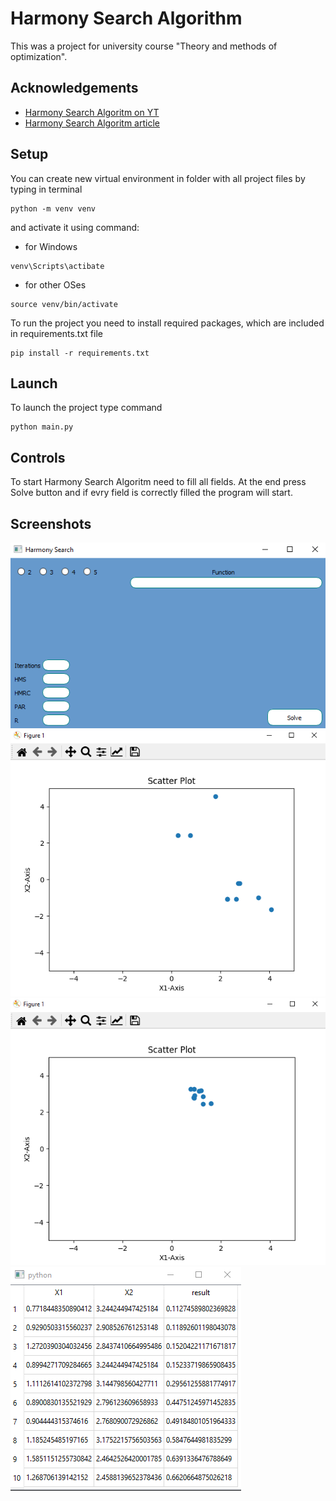 
# Harmony Search Algorithm

This was a project for university course "Theory and methods of optimization". 


## Acknowledgements

 - [Harmony Search Algoritm on YT](https://www.youtube.com/watch?v=icYRI5X2M_Q&ab_channel=GachonGeem)
 - [Harmony Search Algoritm article](https://www.hindawi.com/journals/cin/2015/258491/)

## Setup

You can create new virtual environment in folder with all project files by typing in terminal

```
python -m venv venv
```

and activate it using command:

- for Windows

```
venv\Scripts\actibate
```

- for other OSes

```
source venv/bin/activate
```

To run the project you need to install required packages, which are included in requirements.txt file

```
pip install -r requirements.txt
```
## Launch

To launch the project type command

```
python main.py
```
## Controls

To start Harmony Search Algoritm need to fill all fields. At the end press Solve button and if evry field is correctly filled the program will start. 
## Screenshots

![](images/gui.png)
![](images/plot.png)
![](images/plot2.png)
![](images/results.png)

